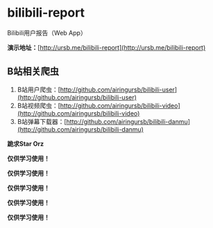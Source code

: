 # bilibili-report
Bilibili用户报告（Web App）

**演示地址：**[http://ursb.me/bilibili-report](http://ursb.me/bilibili-report)

## B站相关爬虫

1. B站用户爬虫：[http://github.com/airingursb/bilibili-user](http://github.com/airingursb/bilibili-user)
2. B站视频爬虫：[http://github.com/airingursb/bilibili-video](http://github.com/airingursb/bilibili-video)
3. B站弹幕下载器：[http://github.com/airingursb/bilibili-danmu](http://github.com/airingursb/bilibili-danmu)

**跪求Star Orz**

**仅供学习使用！**

**仅供学习使用！**

**仅供学习使用！**

**仅供学习使用！**

**仅供学习使用！**